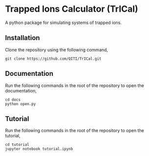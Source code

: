 # Trapped Ions Calculator (TrICal)
A python package for simulating systems of trapped ions.

## Installation
Clone the repository using the following command,
```
git clone https://github.com/QITI/TrICal.git
```

## Documentation
Run the following commands in the root of the repository to open the documentation,
```
cd docs
python open.py
```

## Tutorial
Run the following commands in the root of the repository to open the tutorial,
```
cd tutorial
jupyter notebook tutorial.ipynb
```